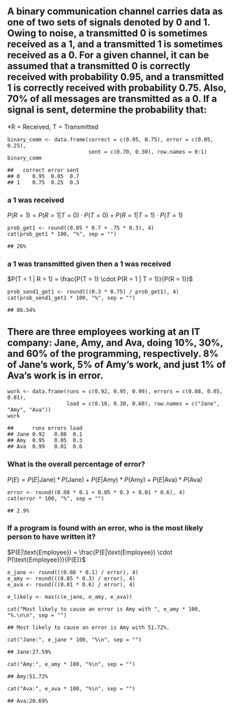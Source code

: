 ## A binary communication channel carries data as one of two sets of signals denoted by 0 and 1. Owing to noise, a transmitted 0 is sometimes received as a 1, and a transmitted 1 is sometimes received as a 0. For a given channel, it can be assumed that a transmitted 0 is correctly received with probability 0.95, and a transmitted 1 is correctly received with probability 0.75. Also, 70% of all messages are transmitted as a 0. If a signal is sent, determine the probability that:

\*R = Received, T = Transmitted

    binary_comm <- data.frame(correct = c(0.95, 0.75), error = c(0.05, 0.25),
                              sent = c(0.70, 0.30), row.names = 0:1)
    binary_comm

    ##   correct error sent
    ## 0    0.95  0.05  0.7
    ## 1    0.75  0.25  0.3

### a 1 was received

*P*(*R* = 1) = *P*(*R* = 1|*T* = 0) ⋅ *P*(*T* = 0) + *P*(*R* = 1|*T* = 1) ⋅ *P*(*T* = 1)

    prob_get1 <- round((0.05 * 0.7 + .75 * 0.3), 4)
    cat(prob_get1 * 100, "%", sep = "")

    ## 26%

### a 1 was transmitted given then a 1 was received

$P(T = 1 | R = 1) = \frac{P(T = 1) \cdot P(R = 1 | T = 1)}{P(R = 1)}$

    prob_send1_get1 <- round(((0.3 * 0.75) / prob_get1), 4)
    cat(prob_send1_get1 * 100, "%", sep = "")

    ## 86.54%

## There are three employees working at an IT company: Jane, Amy, and Ava, doing 10%, 30%, and 60% of the programming, respectively. 8% of Jane’s work, 5% of Amy’s work, and just 1% of Ava‘s work is in error.

    work <- data.frame(runs = c(0.92, 0.95, 0.99), errors = c(0.08, 0.05, 0.01),
                       load = c(0.10, 0.30, 0.60), row.names = c("Jane", "Amy", "Ava"))
    work

    ##      runs errors load
    ## Jane 0.92   0.08  0.1
    ## Amy  0.95   0.05  0.3
    ## Ava  0.99   0.01  0.6

### What is the overall percentage of error?

*P*(*E*) = *P*(*E*|Jane) \* *P*(Jane) + *P*(*E*|Amy) \* *P*(Amy) + *P*(*E*|Ava) \* *P*(Ava)

    error <- round((0.08 * 0.1 + 0.05 * 0.3 + 0.01 * 0.6), 4)
    cat(error * 100, "%", sep = "")

    ## 2.9%

### If a program is found with an error, who is the most likely person to have written it?

$P(E|\text{Employee}) = \frac{P(E|\text{Employee}) \cdot P(\text{Employee})}{P(E)}$

    e_jane <- round(((0.08 * 0.1) / error), 4)
    e_amy <- round(((0.05 * 0.3) / error), 4)
    e_ava <- round(((0.01 * 0.6) / error), 4)

    e_likely <- max(c(e_jane, e_amy, e_ava))

    cat("Most likely to cause an error is Amy with ", e_amy * 100, "%.\n\n", sep = "")

    ## Most likely to cause an error is Amy with 51.72%.

    cat("Jane:", e_jane * 100, "%\n", sep = "")

    ## Jane:27.59%

    cat("Amy:", e_amy * 100, "%\n", sep = "")

    ## Amy:51.72%

    cat("Ava:", e_ava * 100, "%\n", sep = "")

    ## Ava:20.69%
